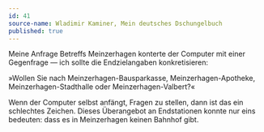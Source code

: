 ```yaml
---
id: 41
source-name: Wladimir Kaminer, Mein deutsches Dschungelbuch
published: true
---
```

Meine Anfrage Betreffs Meinzerhagen konterte der Computer mit einer Gegenfrage — ich sollte die Endzielangaben konkretisieren:

»Wollen Sie nach Meinzerhagen-Bausparkasse, Meinzerhagen-Apotheke, Meinzerhagen-Stadthalle oder Meinzerhagen-Valbert?«

Wenn der Computer selbst anfängt, Fragen zu stellen, dann ist das ein schlechtes Zeichen. Dieses Überangebot an Endstationen konnte nur eins bedeuten: dass es in Meinzerhagen keinen Bahnhof gibt.
